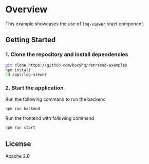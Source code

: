 # Overview

This example showcases the use of [`log-viewer`](https://github.com/retracedhq/logs-viewer) react component.

## Getting Started

### 1. Clone the repository and install dependencies

```bash
git clone https://github.com/boxyhq/retraced-examples
npm install
cd apps/log-viewer
```

### 2. Start the application

Run the following command to run the backend

```bash
npm run backend
```

Run the frontend with following command

```bash
npm run start
```

## License

Apache 2.0
